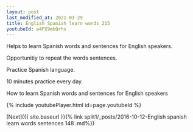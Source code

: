 ```yaml
---
layout: post
last_modified_at: 2021-03-29
title: English Spanish learn words 215 
youtubeId: w4PX9mbQrhs
---
```

 
 
Helps to learn Spanish words and sentences for English speakers.

Opportunitiy to repeat the words sentences. 

Practice Spanish language. 
 
10 minutes practice every day. 
 
How to learn Spanish words and sentences for English speakers 
 
{% include youtubePlayer.html id=page.youtubeId %}
 
 
[Next]({{ site.baseurl }}{% link  split1/_posts/2016-10-12-English spanish learn words sentences 148 .md%})
 
